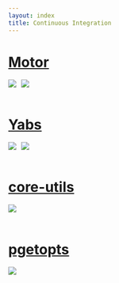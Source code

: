 ```yaml
---
layout: index
title: Continuous Integration
---
```


<div class="row">
    <div class="col-lg-12 section">
	<h1 class="section-heading"><a href="{{ site.url }}/ci/motor">Motor</a></h1>
	<a href="{{ site.url }}/ci/motor"><img style="float:left; padding-right:10px" src="{{ site.url }}/img/motor-build.svg"><img style="float:left" src="{{ site.url }}/img/motor-coverage.svg"></a></br></br>
	<h1 class="section-heading"><a href="{{ site.url }}/ci/yabs">Yabs</a></h1>
	<a href="{{ site.url }}/ci/yabs"><img style="float:left; padding-right:10px" src="{{ site.url }}/img/yabs-build.svg"><img style="float:left" src="{{ site.url }}/img/yabs-coverage.svg"></a></br></br>
	<h1 class="section-heading"><a href="{{ site.url }}/ci/core-utils">core-utils</a></h1>
	<a href="{{ site.url }}/ci/core-utils"><img style="float:left; padding-right:10px" src="{{ site.url }}/img/core-utils-build.svg"></a></br></br>
	<h1 class="section-heading"><a href="{{ site.url }}/ci/pgetopts">pgetopts</a></h1>
	<a href="{{ site.url }}/ci/pgetopts"><img style="float:left; padding-right:10px" src="{{ site.url }}/img/pgetopts-build.svg"></a></br></br>
    </div>
</div>
